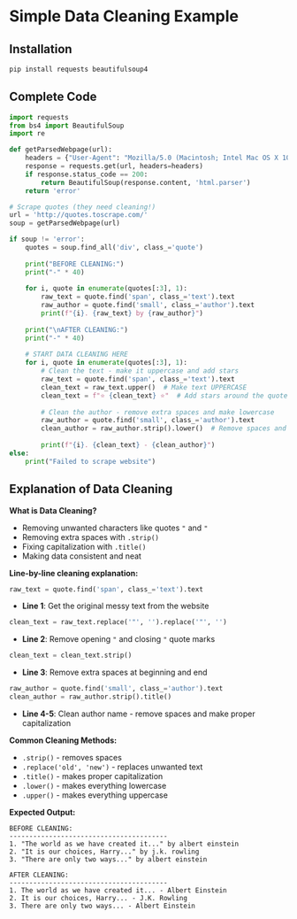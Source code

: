 # Simple Data Cleaning Example

## Installation
```bash
pip install requests beautifulsoup4
```

## Complete Code

```python
import requests
from bs4 import BeautifulSoup
import re

def getParsedWebpage(url):
    headers = {"User-Agent": "Mozilla/5.0 (Macintosh; Intel Mac OS X 10_15_7) AppleWebKit/537.36"}
    response = requests.get(url, headers=headers)
    if response.status_code == 200:
        return BeautifulSoup(response.content, 'html.parser')
    return 'error'

# Scrape quotes (they need cleaning!)
url = 'http://quotes.toscrape.com/'
soup = getParsedWebpage(url)

if soup != 'error':
    quotes = soup.find_all('div', class_='quote')
    
    print("BEFORE CLEANING:")
    print("-" * 40)
    
    for i, quote in enumerate(quotes[:3], 1):
        raw_text = quote.find('span', class_='text').text
        raw_author = quote.find('small', class_='author').text
        print(f"{i}. {raw_text} by {raw_author}")
    
    print("\nAFTER CLEANING:")
    print("-" * 40)
    
    # START DATA CLEANING HERE
    for i, quote in enumerate(quotes[:3], 1):
        # Clean the text - make it uppercase and add stars
        raw_text = quote.find('span', class_='text').text
        clean_text = raw_text.upper()  # Make text UPPERCASE
        clean_text = f"⭐ {clean_text} ⭐"  # Add stars around the quote
        
        # Clean the author - remove extra spaces and make lowercase
        raw_author = quote.find('small', class_='author').text
        clean_author = raw_author.strip().lower()  # Remove spaces and make lowercase
        
        print(f"{i}. {clean_text} - {clean_author}")
else:
    print("Failed to scrape website")
```

## Explanation of Data Cleaning

**What is Data Cleaning?**
- Removing unwanted characters like quotes `"` and `"`
- Removing extra spaces with `.strip()`
- Fixing capitalization with `.title()`
- Making data consistent and neat

**Line-by-line cleaning explanation:**

```python
raw_text = quote.find('span', class_='text').text
```
- **Line 1**: Get the original messy text from the website

```python
clean_text = raw_text.replace('"', '').replace('"', '')
```
- **Line 2**: Remove opening `"` and closing `"` quote marks

```python
clean_text = clean_text.strip()
```
- **Line 3**: Remove extra spaces at beginning and end

```python
raw_author = quote.find('small', class_='author').text
clean_author = raw_author.strip().title()
```
- **Line 4-5**: Clean author name - remove spaces and make proper capitalization

**Common Cleaning Methods:**
- `.strip()` - removes spaces
- `.replace('old', 'new')` - replaces unwanted text
- `.title()` - makes proper capitalization
- `.lower()` - makes everything lowercase
- `.upper()` - makes everything uppercase

**Expected Output:**
```
BEFORE CLEANING:
----------------------------------------
1. "The world as we have created it..." by albert einstein
2. "It is our choices, Harry..." by j.k. rowling  
3. "There are only two ways..." by albert einstein

AFTER CLEANING:
----------------------------------------
1. The world as we have created it... - Albert Einstein
2. It is our choices, Harry... - J.K. Rowling
3. There are only two ways... - Albert Einstein
```

